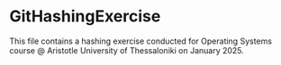 # GitHashingExercise
This file contains a hashing exercise conducted for Operating Systems course @ Aristotle University of Thessaloniki on January 2025. 
